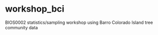 # workshop_bci
BIOS0002 statistics/sampling workshop using Barro Colorado Island tree community data
